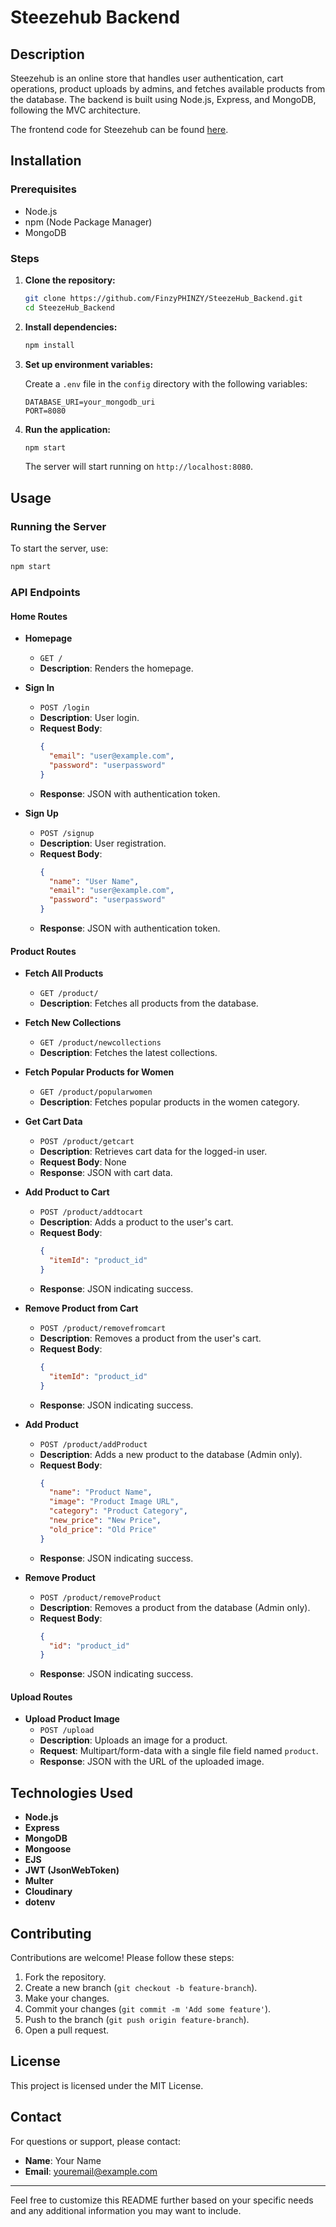 # Steezehub Backend

## Description

Steezehub is an online store that handles user authentication, cart operations, product uploads by admins, and fetches available products from the database. The backend is built using Node.js, Express, and MongoDB, following the MVC architecture.

The frontend code for Steezehub can be found [here](https://github.com/FinzyPHINZY/SteezeHub).

## Installation

### Prerequisites

- Node.js
- npm (Node Package Manager)
- MongoDB

### Steps

1. **Clone the repository:**

   ```bash
   git clone https://github.com/FinzyPHINZY/SteezeHub_Backend.git
   cd SteezeHub_Backend
   ```

2. **Install dependencies:**

   ```bash
   npm install
   ```

3. **Set up environment variables:**

   Create a `.env` file in the `config` directory with the following variables:

   ```plaintext
   DATABASE_URI=your_mongodb_uri
   PORT=8080
   ```

4. **Run the application:**

   ```bash
   npm start
   ```

   The server will start running on `http://localhost:8080`.

## Usage

### Running the Server

To start the server, use:

```bash
npm start
```

### API Endpoints

#### Home Routes

- **Homepage**

  - `GET /`
  - **Description**: Renders the homepage.

- **Sign In**

  - `POST /login`
  - **Description**: User login.
  - **Request Body**:
    ```json
    {
      "email": "user@example.com",
      "password": "userpassword"
    }
    ```
  - **Response**: JSON with authentication token.

- **Sign Up**
  - `POST /signup`
  - **Description**: User registration.
  - **Request Body**:
    ```json
    {
      "name": "User Name",
      "email": "user@example.com",
      "password": "userpassword"
    }
    ```
  - **Response**: JSON with authentication token.

#### Product Routes

- **Fetch All Products**

  - `GET /product/`
  - **Description**: Fetches all products from the database.

- **Fetch New Collections**

  - `GET /product/newcollections`
  - **Description**: Fetches the latest collections.

- **Fetch Popular Products for Women**

  - `GET /product/popularwomen`
  - **Description**: Fetches popular products in the women category.

- **Get Cart Data**

  - `POST /product/getcart`
  - **Description**: Retrieves cart data for the logged-in user.
  - **Request Body**: None
  - **Response**: JSON with cart data.

- **Add Product to Cart**

  - `POST /product/addtocart`
  - **Description**: Adds a product to the user's cart.
  - **Request Body**:
    ```json
    {
      "itemId": "product_id"
    }
    ```
  - **Response**: JSON indicating success.

- **Remove Product from Cart**

  - `POST /product/removefromcart`
  - **Description**: Removes a product from the user's cart.
  - **Request Body**:
    ```json
    {
      "itemId": "product_id"
    }
    ```
  - **Response**: JSON indicating success.

- **Add Product**

  - `POST /product/addProduct`
  - **Description**: Adds a new product to the database (Admin only).
  - **Request Body**:
    ```json
    {
      "name": "Product Name",
      "image": "Product Image URL",
      "category": "Product Category",
      "new_price": "New Price",
      "old_price": "Old Price"
    }
    ```
  - **Response**: JSON indicating success.

- **Remove Product**
  - `POST /product/removeProduct`
  - **Description**: Removes a product from the database (Admin only).
  - **Request Body**:
    ```json
    {
      "id": "product_id"
    }
    ```
  - **Response**: JSON indicating success.

#### Upload Routes

- **Upload Product Image**
  - `POST /upload`
  - **Description**: Uploads an image for a product.
  - **Request**: Multipart/form-data with a single file field named `product`.
  - **Response**: JSON with the URL of the uploaded image.

## Technologies Used

- **Node.js**
- **Express**
- **MongoDB**
- **Mongoose**
- **EJS**
- **JWT (JsonWebToken)**
- **Multer**
- **Cloudinary**
- **dotenv**

## Contributing

Contributions are welcome! Please follow these steps:

1. Fork the repository.
2. Create a new branch (`git checkout -b feature-branch`).
3. Make your changes.
4. Commit your changes (`git commit -m 'Add some feature'`).
5. Push to the branch (`git push origin feature-branch`).
6. Open a pull request.

## License

This project is licensed under the MIT License.

## Contact

For questions or support, please contact:

- **Name**: Your Name
- **Email**: youremail@example.com

---

Feel free to customize this README further based on your specific needs and any additional information you may want to include.
